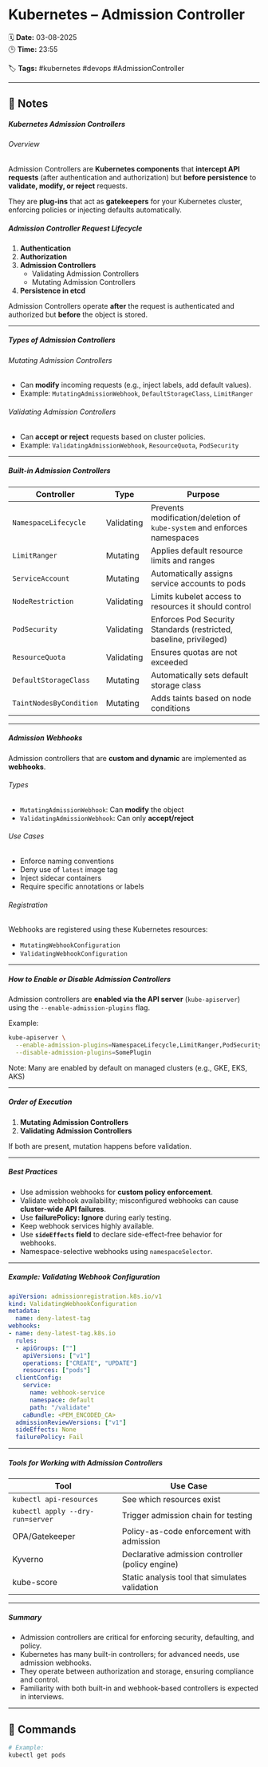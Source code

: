 # Kubernetes – Admission Controller

🗓️ **Date:** 03-08-2025  
🕒 **Time:** 23:55  

🏷️ **Tags:** #kubernetes #devops #AdmissionController  

---

## 📝 Notes

##### Kubernetes Admission Controllers

###### Overview

Admission Controllers are **Kubernetes components** that **intercept API requests** (after authentication and authorization) but **before persistence** to **validate, modify, or reject** requests.

They are **plug-ins** that act as **gatekeepers** for your Kubernetes cluster, enforcing policies or injecting defaults automatically.

##### Admission Controller Request Lifecycle

1. **Authentication**    
2. **Authorization**
3. **Admission Controllers**
    - Validating Admission Controllers
    - Mutating Admission Controllers
4. **Persistence in etcd**

Admission Controllers operate **after** the request is authenticated and authorized but **before** the object is stored.

---

##### Types of Admission Controllers

###### Mutating Admission Controllers
- Can **modify** incoming requests (e.g., inject labels, add default values).
- Example: `MutatingAdmissionWebhook`, `DefaultStorageClass`, `LimitRanger`

###### Validating Admission Controllers
- Can **accept or reject** requests based on cluster policies.
- Example: `ValidatingAdmissionWebhook`, `ResourceQuota`, `PodSecurity`

---

##### Built-in Admission Controllers

|Controller|Type|Purpose|
|---|---|---|
|`NamespaceLifecycle`|Validating|Prevents modification/deletion of `kube-system` and enforces namespaces|
|`LimitRanger`|Mutating|Applies default resource limits and ranges|
|`ServiceAccount`|Mutating|Automatically assigns service accounts to pods|
|`NodeRestriction`|Validating|Limits kubelet access to resources it should control|
|`PodSecurity`|Validating|Enforces Pod Security Standards (restricted, baseline, privileged)|
|`ResourceQuota`|Validating|Ensures quotas are not exceeded|
|`DefaultStorageClass`|Mutating|Automatically sets default storage class|
|`TaintNodesByCondition`|Mutating|Adds taints based on node conditions|

---

##### Admission Webhooks

Admission controllers that are **custom and dynamic** are implemented as **webhooks**.
###### Types
- `MutatingAdmissionWebhook`: Can **modify** the object
- `ValidatingAdmissionWebhook`: Can only **accept/reject**

###### Use Cases
- Enforce naming conventions
- Deny use of `latest` image tag
- Inject sidecar containers
- Require specific annotations or labels

###### Registration
Webhooks are registered using these Kubernetes resources:
- `MutatingWebhookConfiguration`
- `ValidatingWebhookConfiguration`

---

##### How to Enable or Disable Admission Controllers

Admission controllers are **enabled via the API server** (`kube-apiserver`) using the `--enable-admission-plugins` flag.

Example:
```bash
kube-apiserver \
  --enable-admission-plugins=NamespaceLifecycle,LimitRanger,PodSecurity \
  --disable-admission-plugins=SomePlugin
```

Note: Many are enabled by default on managed clusters (e.g., GKE, EKS, AKS)

---

##### Order of Execution

1. **Mutating Admission Controllers**    
2. **Validating Admission Controllers**

If both are present, mutation happens before validation.

---

##### Best Practices

- Use admission webhooks for **custom policy enforcement**.    
- Validate webhook availability; misconfigured webhooks can cause **cluster-wide API failures**.
- Use **failurePolicy: Ignore** during early testing.
- Keep webhook services highly available.
- Use **`sideEffects` field** to declare side-effect-free behavior for webhooks.
- Namespace-selective webhooks using `namespaceSelector`.

---

##### Example: Validating Webhook Configuration

```yaml
apiVersion: admissionregistration.k8s.io/v1
kind: ValidatingWebhookConfiguration
metadata:
  name: deny-latest-tag
webhooks:
- name: deny-latest-tag.k8s.io
  rules:
  - apiGroups: [""]
    apiVersions: ["v1"]
    operations: ["CREATE", "UPDATE"]
    resources: ["pods"]
  clientConfig:
    service:
      name: webhook-service
      namespace: default
      path: "/validate"
    caBundle: <PEM_ENCODED_CA>
  admissionReviewVersions: ["v1"]
  sideEffects: None
  failurePolicy: Fail
```

---

##### Tools for Working with Admission Controllers

|Tool|Use Case|
|---|---|
|`kubectl api-resources`|See which resources exist|
|`kubectl apply --dry-run=server`|Trigger admission chain for testing|
|OPA/Gatekeeper|Policy-as-code enforcement with admission|
|Kyverno|Declarative admission controller (policy engine)|
|kube-score|Static analysis tool that simulates validation|

---

##### Summary

- Admission controllers are critical for enforcing security, defaulting, and policy.
- Kubernetes has many built-in controllers; for advanced needs, use admission webhooks.
- They operate between authorization and storage, ensuring compliance and control.
- Familiarity with both built-in and webhook-based controllers is expected in interviews.

---

## 🧾 Commands

```bash
# Example:
kubectl get pods
```

